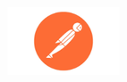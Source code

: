 <p align="center">
    <img width="200" height="auto" src="./assets/images/logo.jpeg" alt="Postman Logo" />
</p>
   